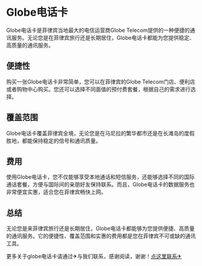 # Globe电话卡

Globe电话卡是菲律宾当地最大的电信运营商Globe Telecom提供的一种便捷的通讯服务。无论您是在菲律宾旅行还是长期居住，Globe电话卡都能为您提供稳定、高质量的通讯服务。

## 便捷性
购买一张Globe电话卡非常简单，您可以在菲律宾的Globe Telecom门店、便利店或者购物中心购买。您还可以选择不同面值的预付费套餐，根据自己的需求进行选择。

## 覆盖范围
Globe电话卡覆盖菲律宾全境，无论您是在马尼拉的繁华都市还是在长滩岛的度假胜地，都能保持稳定的信号和通讯质量。

## 费用
使用Globe电话卡，您不仅能够享受本地通话和短信服务，还能够选择不同的国际通话套餐，方便与国际间的亲朋好友保持联系。而且，Globe电话卡的数据服务也非常便宜实惠，适合您在菲律宾畅快上网。

## 总结
无论您是来菲律宾旅行还是长期居住，Globe电话卡都能够为您提供便捷、高质量的通讯服务。它的便捷性、覆盖范围和实惠的费用都是您在菲律宾不可或缺的通讯工具。

更多关于globe电话卡请通过✈与我们联系，感谢阅读，谢谢！[点这里联系✈](https://sms.k02.cc)